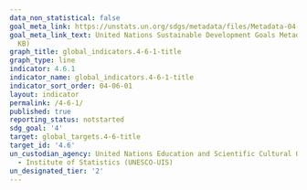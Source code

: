 ```yaml
---
data_non_statistical: false
goal_meta_link: https://unstats.un.org/sdgs/metadata/files/Metadata-04-06-01.pdf
goal_meta_link_text: United Nations Sustainable Development Goals Metadata (PDF 57.8
  KB)
graph_title: global_indicators.4-6-1-title
graph_type: line
indicator: 4.6.1
indicator_name: global_indicators.4-6-1-title
indicator_sort_order: 04-06-01
layout: indicator
permalink: /4-6-1/
published: true
reporting_status: notstarted
sdg_goal: '4'
target: global_targets.4-6-title
target_id: '4.6'
un_custodian_agency: United Nations Education and Scientific Cultural Organisation
  - Institute of Statistics (UNESCO-UIS)
un_designated_tier: '2'
---
```

